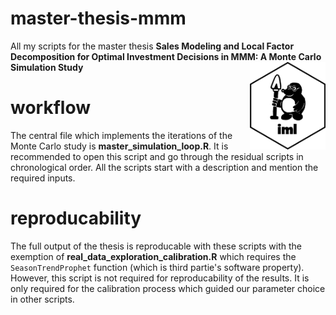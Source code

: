 # master-thesis-mmm
All my scripts for the master thesis **Sales Modeling and Local Factor Decomposition for Optimal Investment Decisions in MMM: A Monte Carlo Simulation Study** <img src="https://github.com/christophM/iml/blob/master/man/figures/iml.png?raw=true" align="right" height=140/>

# workflow
The central file which implements the iterations of the Monte Carlo study is **master_simulation_loop.R**. It is recommended to open this script and go through the residual scripts in chronological order. All the scripts start with a description and mention the required inputs.

# reproducability
The full output of the thesis is reproducable with these scripts with the exemption of **real_data_exploration_calibration.R** which requires the `SeasonTrendProphet` function (which is third partie's software property). However, this script is not required for reproducability of the results. It is only required for the calibration process which guided our parameter choice in other scripts.
